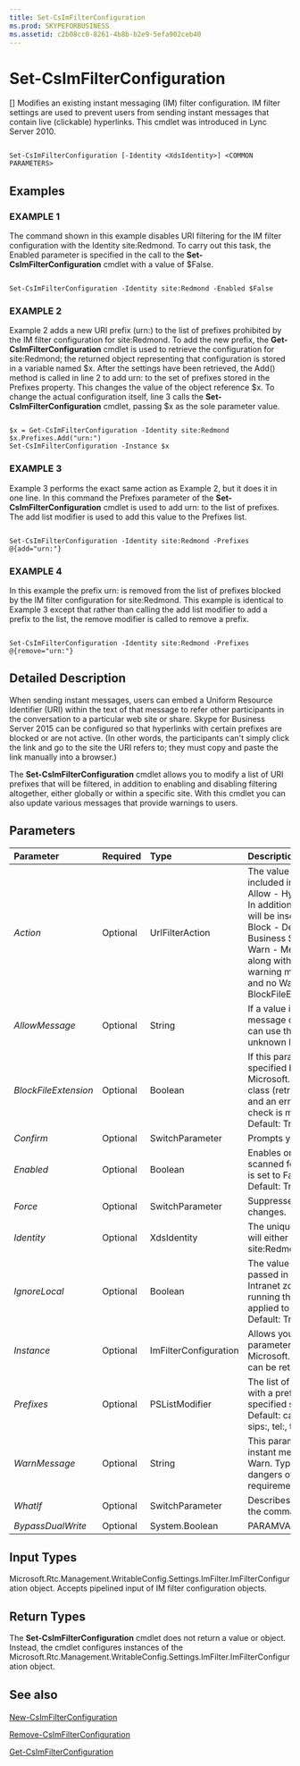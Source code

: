 ```yaml
---
title: Set-CsImFilterConfiguration
ms.prod: SKYPEFORBUSINESS
ms.assetid: c2b08cc0-8261-4b8b-b2e9-5efa902ceb40
---
```



# Set-CsImFilterConfiguration
[]
Modifies an existing instant messaging (IM) filter configuration. IM filter settings are used to prevent users from sending instant messages that contain live (clickable) hyperlinks. This cmdlet was introduced in Lync Server 2010.
  
    
    


```

Set-CsImFilterConfiguration [-Identity <XdsIdentity>] <COMMON PARAMETERS>

```


## Examples


  
    
    

### EXAMPLE 1

The command shown in this example disables URI filtering for the IM filter configuration with the Identity site:Redmond. To carry out this task, the Enabled parameter is specified in the call to the **Set-CsImFilterConfiguration** cmdlet with a value of $False.
  
    
    

```

Set-CsImFilterConfiguration -Identity site:Redmond -Enabled $False

```


### EXAMPLE 2

Example 2 adds a new URI prefix (urn:) to the list of prefixes prohibited by the IM filter configuration for site:Redmond. To add the new prefix, the **Get-CsImFilterConfiguration** cmdlet is used to retrieve the configuration for site:Redmond; the returned object representing that configuration is stored in a variable named $x. After the settings have been retrieved, the Add() method is called in line 2 to add urn: to the set of prefixes stored in the Prefixes property. This changes the value of the object reference $x. To change the actual configuration itself, line 3 calls the **Set-CsImFilterConfiguration** cmdlet, passing $x as the sole parameter value.
  
    
    

```

$x = Get-CsImFilterConfiguration -Identity site:Redmond
$x.Prefixes.Add("urn:")
Set-CsImFilterConfiguration -Instance $x
```


### EXAMPLE 3

Example 3 performs the exact same action as Example 2, but it does it in one line. In this command the Prefixes parameter of the **Set-CsImFilterConfiguration** cmdlet is used to add urn: to the list of prefixes. The add list modifier is used to add this value to the Prefixes list.
  
    
    

```

Set-CsImFilterConfiguration -Identity site:Redmond -Prefixes @{add="urn:"}

```


### EXAMPLE 4

In this example the prefix urn: is removed from the list of prefixes blocked by the IM filter configuration for site:Redmond. This example is identical to Example 3 except that rather than calling the add list modifier to add a prefix to the list, the remove modifier is called to remove a prefix.
  
    
    

```

Set-CsImFilterConfiguration -Identity site:Redmond -Prefixes @{remove="urn:"}

```


## Detailed Description

When sending instant messages, users can embed a Uniform Resource Identifier (URI) within the text of that message to refer other participants in the conversation to a particular web site or share. Skype for Business Server 2015 can be configured so that hyperlinks with certain prefixes are blocked or are not active. (In other words, the participants can't simply click the link and go to the site the URI refers to; they must copy and paste the link manually into a browser.) 
  
    
    
The **Set-CsImFilterConfiguration** cmdlet allows you to modify a list of URI prefixes that will be filtered, in addition to enabling and disabling filtering altogether, either globally or within a specific site. With this cmdlet you can also update various messages that provide warnings to users.
  
    
    

## Parameters



|**Parameter**|**Required**|**Type**|**Description**|
|:-----|:-----|:-----|:-----|
| _Action_ <br/> |Optional  <br/> |UrlFilterAction  <br/> |The value of this parameter determines the action that will be taken when a hyperlink is included in an instant message:  <br/> Allow - Hyperlinks are prefixed with an underscore so that the links are no longer active. In addition, if a message is specified in the AllowMessage property a notification message will be inserted at the beginning of each instant message containing hyperlinks.  <br/> Block - Delivery of messages containing active hyperlinks are blocked and Skype for Business Server 2015 sends an error message to the sender.  <br/> Warn - Messages containing active hyperlinks are delivered to the receiving participants, along with a warning message that is inserted at the beginning of those messages. The warning message can be specified using the WarnMessage property. If Warn is specified and no WarnMessage is entered, IM filtering is disabled, although the settings for the BlockFileExtension property will still be honored.  <br/> |
| _AllowMessage_ <br/> |Optional  <br/> |String  <br/> |If a value is specified for this parameter, that string is inserted at the beginning of each message containing hyperlinks when the value of the Action property is set to Allow. You can use this message to notify users of things such as the potential dangers of clicking unknown links or your organization's relevant policies and requirements.  <br/> |
| _BlockFileExtension_ <br/> |Optional  <br/> |Boolean  <br/> |If this parameter is set to True, a hyperlink that contains a file path with an extension specified by the Extensions property defined in the Microsoft.Rtc.Management.WritableConfig.Settings.ImFilter.FileTransferFilterConfiguration class (retrieved by calling the **Get-CsFileTransferFilterConfiguration** cmdlet) is blocked and an error message is returned to the sender. If this parameter is set to False, no special check is made for file paths and extensions. <br/> Default: True  <br/> |
| _Confirm_ <br/> |Optional  <br/> |SwitchParameter  <br/> |Prompts you for confirmation before executing the command.  <br/> |
| _Enabled_ <br/> |Optional  <br/> |Boolean  <br/> |Enables or disables this feature. If this parameter is set to True, instant messages will be scanned for hyperlinks and the rules in this configuration will be applied. If this parameter is set to False, messages will not be checked for hyperlinks.  <br/> Default: True  <br/> |
| _Force_ <br/> |Optional  <br/> |SwitchParameter  <br/> |Suppresses any confirmation prompts that would otherwise be displayed before making changes.  <br/> |
| _Identity_ <br/> |Optional  <br/> |XdsIdentity  <br/> |The unique identifier of the IM filter configuration settings you want to modify. This value will either be global or site:<site name>, where <site name> is the site to which the configuration applies, such as site:Redmond.  <br/> |
| _IgnoreLocal_ <br/> |Optional  <br/> |Boolean  <br/> |The value of this parameter controls whether filtering is performed on local Intranet URIs passed in instant messages.If this parameter is set to True, any URI that is defined in the Intranet zone of the local computer is ignored. (The local computer is the Front End Server running the IM Filter application.) If this parameter is set to False, the specified filtering is applied to all hyperlinks.  <br/> Default: True  <br/> |
| _Instance_ <br/> |Optional  <br/> |ImFilterConfiguration  <br/> |Allows you to pass a reference to an object to the cmdlet rather than set individual parameter values. This cmdlet accepts an object of type Microsoft.Rtc.Management.WritableConfig.Settings.ImFilter.ImFilterConfiguration, which can be retrieved by calling the **Get-CsImFilterConfiguration** cmdlet. <br/> |
| _Prefixes_ <br/> |Optional  <br/> |PSListModifier  <br/> |The list of URI prefixes that will be filtered. Any hyperlink included in an instant message with a prefix matching one of the prefixes in this list will be filtered according to the specified settings.  <br/> Default: callto:, file:, ftp., ftp:, gopher:, href, http:, https:, ldap:, mailto:, news:, nntp:, sip:, sips:, tel:, telnet:, www*.  <br/> |
| _WarnMessage_ <br/> |Optional  <br/> |String  <br/> |This parameter contains the warning message that is inserted at the beginning of each instant message that contains hyperlinks when the value of the Action property is set to Warn. Typically this message would be used for such things as stating the potential dangers of clicking unknown links or referring to your organization's relevant policies and requirements.  <br/> |
| _WhatIf_ <br/> |Optional  <br/> |SwitchParameter  <br/> |Describes what would happen if you executed the command without actually executing the command.  <br/> |
| _BypassDualWrite_ <br/> |Optional  <br/> |System.Boolean  <br/> |PARAMVALUE: $true | $false  <br/> |
   

## Input Types

Microsoft.Rtc.Management.WritableConfig.Settings.ImFilter.ImFilterConfiguration object. Accepts pipelined input of IM filter configuration objects.
  
    
    

## Return Types

The **Set-CsImFilterConfiguration** cmdlet does not return a value or object. Instead, the cmdlet configures instances of the Microsoft.Rtc.Management.WritableConfig.Settings.ImFilter.ImFilterConfiguration object.
  
    
    

## See also


#### 


  
    
    
 [New-CsImFilterConfiguration](new-csimfilterconfiguration.md)
  
    
    
 [Remove-CsImFilterConfiguration](remove-csimfilterconfiguration.md)
  
    
    
 [Get-CsImFilterConfiguration](get-csimfilterconfiguration.md)
